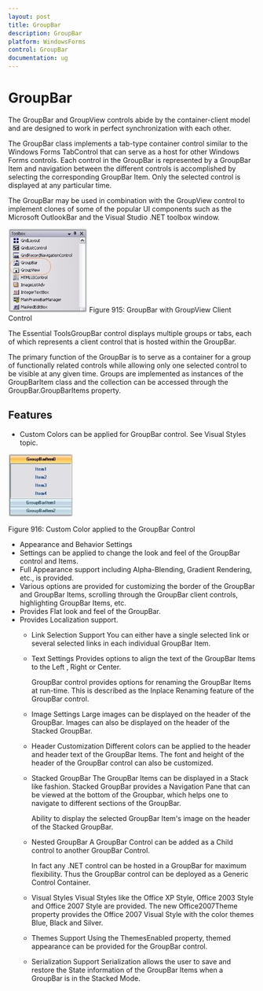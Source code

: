 ```yaml
---
layout: post
title: GroupBar
description: GroupBar
platform: WindowsForms
control: GroupBar
documentation: ug
---
```

# GroupBar

The GroupBar and GroupView controls abide by the container-client model and are designed to work in perfect synchronization with each other.

The GroupBar class implements a tab-type container control similar to the Windows Forms TabControl that can serve as a host for other Windows Forms controls. Each control in the GroupBar is represented by a GroupBar Item and navigation between the different controls is accomplished by selecting the corresponding GroupBar Item. Only the selected control is displayed at any particular time.

The GroupBar may be used in combination with the GroupView control to implement clones of some of the popular UI components such as the Microsoft OutlookBar and the Visual Studio .NET toolbox window.

![](Overview_images/Overview_img2.jpeg) 
Figure 915: GroupBar with GroupView Client Control

The Essential ToolsGroupBar control displays multiple groups or tabs, each of which represents a client control that is hosted 
within the GroupBar. 

The primary function of the GroupBar is to serve as a container for a group of functionally related controls while allowing only
one selected control to be visible at any given time. Groups are implemented as instances of the GroupBarItem class and the 
collection can be accessed through the GroupBar.GroupBarItems property. 

## Features

* Custom Colors can be applied for GroupBar control. See Visual Styles topic.

![](Overview_images/Overview_img3.jpeg)

Figure 916: Custom Color applied to the GroupBar Control

* Appearance and Behavior Settings   
* Settings can be applied to change the look and feel of the GroupBar control and Items.
* Full Appearance support including Alpha-Blending, Gradient Rendering, etc., is provided. 
* Various options are provided for customizing the border of the GroupBar and GroupBar Items, scrolling through the GroupBar client controls, highlighting GroupBar Items, etc.
* Provides Flat look and feel of the GroupBar. 
* Provides Localization support. 
   * Link Selection Support 
      You can either have a single selected link or several selected links in each individual GroupBar Item.

   * Text Settings
      Provides options to align the text of the GroupBar Items to the Left , Right or Center. 

      GroupBar control provides options for renaming the GroupBar Items at run-time. This is described as the Inplace Renaming 
	  feature of the GroupBar control.

   * Image Settings 
      Large images can be displayed on the header of the GroupBar. Images can also be displayed on the header of the Stacked 
	  GroupBar.

   * Header Customization
      Different colors can be applied to the header and header text of the GroupBar Items. The font and height of the header of 
	  the GroupBar control can also be customized.

   * Stacked GroupBar
      The GroupBar Items can be displayed in a Stack like fashion. Stacked GroupBar provides a Navigation Pane that can be viewed 
	  at the bottom of the Groupbar, which helps one to navigate to different sections of the GroupBar.

      Ability to display the selected GroupBar Item's image on the header of the Stacked GroupBar.

   * Nested GroupBar
      A GroupBar Control can be added as a Child control to another GroupBar Control.

      In fact any .NET control can be hosted in a GroupBar for maximum flexibility. Thus the GroupBar control can be deployed as
	  a Generic Control Container. 

   * Visual Styles
      Visual Styles like the Office XP Style, Office 2003 Style and Office 2007 Style are provided. The new Office2007Theme 
	  property provides the Office 2007 Visual Style with the color themes Blue, Black and Silver.

   * Themes Support
      Using the ThemesEnabled property, themed appearance can be provided for the GroupBar control. 

   * Serialization Support
      Serialization allows the user to save and restore the State information of the GroupBar Items when a GroupBar is in the 
	  Stacked Mode. 

